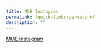 ```yaml
---
title: MOE Instagram
permalink: /quick-links/permalink/
description: ""
---
```

[MOE Instagram](https://www.instagram.com/parentingwith.moesg/)